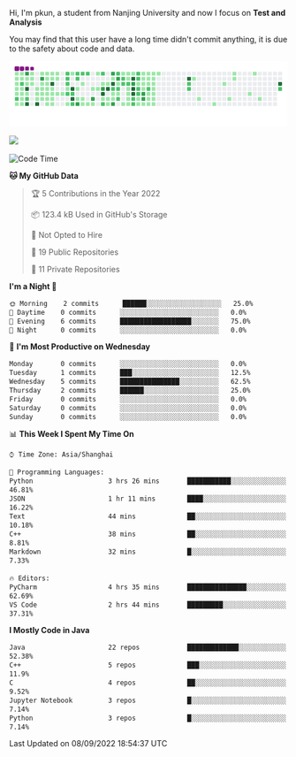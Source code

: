 Hi, I'm pkun, a student from Nanjing University and now I focus on **Test and Analysis**

You may find that this user have a long time didn't commit anything, it is due to the safety about code and data.

![](https://github.com/pppppkun/pppppkun/blob/output/github-snake.gif)

![](https://komarev.com/ghpvc/?username=pppppkun)
<!--START_SECTION:waka-->
![Code Time](http://img.shields.io/badge/Code%20Time-1%2C393%20hrs%2028%20mins-blue)

**🐱 My GitHub Data** 

> 🏆 5 Contributions in the Year 2022
 > 
> 📦 123.4 kB Used in GitHub's Storage 
 > 
> 🚫 Not Opted to Hire
 > 
> 📜 19 Public Repositories 
 > 
> 🔑 11 Private Repositories  
 > 
**I'm a Night 🦉** 

```text
🌞 Morning    2 commits      ██████░░░░░░░░░░░░░░░░░░░   25.0% 
🌆 Daytime    0 commits      ░░░░░░░░░░░░░░░░░░░░░░░░░   0.0% 
🌃 Evening    6 commits      ██████████████████░░░░░░░   75.0% 
🌙 Night      0 commits      ░░░░░░░░░░░░░░░░░░░░░░░░░   0.0%

```
📅 **I'm Most Productive on Wednesday** 

```text
Monday       0 commits      ░░░░░░░░░░░░░░░░░░░░░░░░░   0.0% 
Tuesday      1 commits      ███░░░░░░░░░░░░░░░░░░░░░░   12.5% 
Wednesday    5 commits      ███████████████░░░░░░░░░░   62.5% 
Thursday     2 commits      ██████░░░░░░░░░░░░░░░░░░░   25.0% 
Friday       0 commits      ░░░░░░░░░░░░░░░░░░░░░░░░░   0.0% 
Saturday     0 commits      ░░░░░░░░░░░░░░░░░░░░░░░░░   0.0% 
Sunday       0 commits      ░░░░░░░░░░░░░░░░░░░░░░░░░   0.0%

```


📊 **This Week I Spent My Time On** 

```text
⌚︎ Time Zone: Asia/Shanghai

💬 Programming Languages: 
Python                   3 hrs 26 mins       ███████████░░░░░░░░░░░░░░   46.81% 
JSON                     1 hr 11 mins        ████░░░░░░░░░░░░░░░░░░░░░   16.22% 
Text                     44 mins             ██░░░░░░░░░░░░░░░░░░░░░░░   10.18% 
C++                      38 mins             ██░░░░░░░░░░░░░░░░░░░░░░░   8.81% 
Markdown                 32 mins             █░░░░░░░░░░░░░░░░░░░░░░░░   7.33%

🔥 Editors: 
PyCharm                  4 hrs 35 mins       ███████████████░░░░░░░░░░   62.69% 
VS Code                  2 hrs 44 mins       █████████░░░░░░░░░░░░░░░░   37.31%

```

**I Mostly Code in Java** 

```text
Java                     22 repos            █████████████░░░░░░░░░░░░   52.38% 
C++                      5 repos             ███░░░░░░░░░░░░░░░░░░░░░░   11.9% 
C                        4 repos             ██░░░░░░░░░░░░░░░░░░░░░░░   9.52% 
Jupyter Notebook         3 repos             █░░░░░░░░░░░░░░░░░░░░░░░░   7.14% 
Python                   3 repos             █░░░░░░░░░░░░░░░░░░░░░░░░   7.14%

```



 Last Updated on 08/09/2022 18:54:37 UTC
<!--END_SECTION:waka-->
